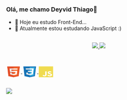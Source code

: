### Olá, me chamo Deyvid Thiago👋



- 🔭 Hoje eu estudo Front-End...
- 🌱 Atualmente estou estudando JavaScript :)

##

<div align="center">
  <a href="https://github.com/deyvidthiago">
  <img height="180em" src="https://github-readme-stats.vercel.app/api?username=deyvidthiago&show_icons=true&theme=dark&include_all_commits=true&count_private=true"/>
  <img height="180em" src="https://github-readme-stats.vercel.app/api/top-langs/?username=deyvidthiago&layout=compact&langs_count=7&theme=dark"/>
</div>

##

<div style="display: inline_block"><br>
  <img align="center" alt="Deyvid-HTML" height="30" width="40" src="https://raw.githubusercontent.com/devicons/devicon/master/icons/html5/html5-original.svg">
  <img align="center" alt="Deyvid-CSS" height="30" width="40" src="https://raw.githubusercontent.com/devicons/devicon/master/icons/css3/css3-original.svg">
  <img align="center" alt="Deyvid-Js" height="30" width="40" src="https://raw.githubusercontent.com/devicons/devicon/master/icons/javascript/javascript-plain.svg">
</div>

##

 <a href="https://api.whatsapp.com/send?phone=5584991476448&text=Ol%C3%A1%20%3A)" target="_blank"><img src="https://img.shields.io/badge/WhatsApp-25D366?style=for-the-badge&logo=whatsapp&logoColor=white" target="_blank"></a>
